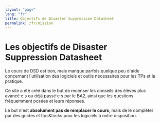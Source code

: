 ```yaml
---
layout: "page"
lang: "fr"
title: Objectifs de Disaster Suppression Datasheet
permalink: /fr/mission
---
```


# Les objectifs de Disaster Suppression Datasheet


Le cours de DSD est bon, mais manque parfois quelque peu d'aide concernant l'utilisation des logiciels et outils nécessaires pour les TPs et la pratique.

Ce site a été créé dans le but de recenser les conseils des élèves plus avancé·e·s ou déjà passé·e·s par le BA2, ainsi que les questions fréquemment posées et leurs réponses.

Le but n'est **absolument pas de remplacer le cours**, mais de le compléter par des guides et tips&tricks pour les logiciels à notre disposition.